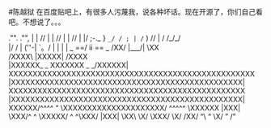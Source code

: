 #陈越狱
在百度贴吧上，有很多人污蔑我，说各种坏话。现在开源了，你们自己看吧。不想说了。。。

."". ."",
| | //
| | //
| | //
| |/ ;-._
}    ` _/ / ;
| / ` ) //
| / /_/\_/ \
|/ / |
('\'-|
\`。/
  | |
  | |
       _ ==/ ii \== _
     /XX/ |\___/| \XX \
   /XXXX\ |XXXXX| /XXXX \
  |XXXXXX\_ _ XXXXXXX _ _/XXXXXX|
XXXXXXXXXXXXXXXXXXXXXXXXXXXXXXXXXXXXXXXXXXXXXXXXXXX
|XXXXXXXXXXXXXXXXXXXXXXXXXXXXXXXXXXXXXXXXXXXXXXXX|
XXXXXXXXXXXXXXXXXXXXXXXXXXXXXXXXXXXXXXXXXXXXXXXXX
|XXXXXXXXXXXXXXXXXXXXXXXXXXXXXXXXXXXXXXXXXXXXXXXX|
XXXXXX/^^^^ “ \XXXXXXXXXXXXXXXXXXXXX/ ^^^^^ \XXXXXX
  |XXX| \XXX/^ ^ \XXXXX/ ^ ^\XXX/ |XXX|
    \XX\ \X/ \XXX/ \X/ /XX/
       “\ “ \X/ ” /”

